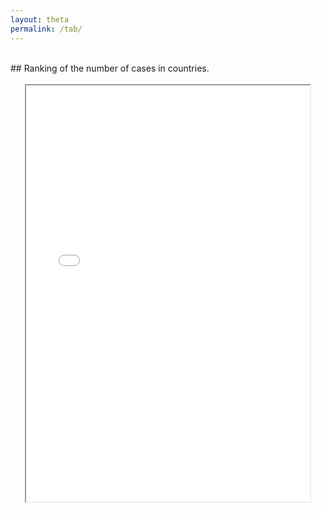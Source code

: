 ```yaml
---
layout: theta
permalink: /tab/
---
```

<head>
<style>
body {
  overflow-y: hidden;
  overflow-x: hidden;
}
</style>
</head>
<br>
## Ranking of the number of cases in countries.
<br><br>
<center><iframe src="./../corona/plots/C19_tab.html" style="height: 666px; width:90%;"></iframe></center>

